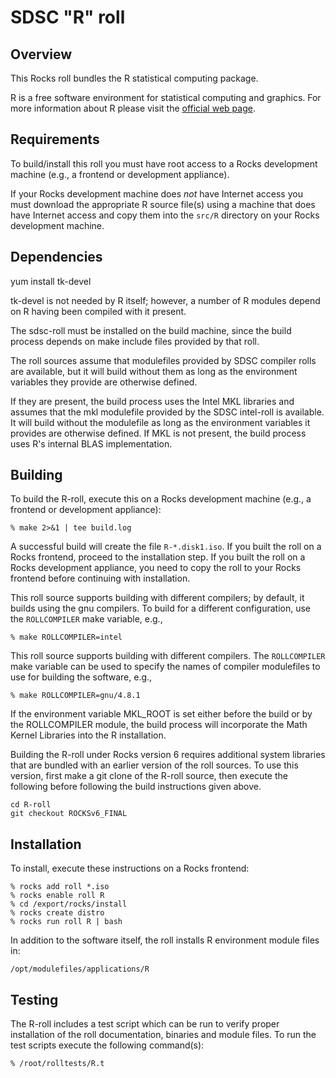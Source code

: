 # SDSC "R" roll

## Overview

This Rocks roll bundles the R statistical computing package.

R is a free software environment for statistical computing and graphics. For
more information about R please visit the <a href="http://www.r-project.org"
target="_blank">official web page</a>.


## Requirements

To build/install this roll you must have root access to a Rocks development
machine (e.g., a frontend or development appliance).

If your Rocks development machine does *not* have Internet access you must
download the appropriate R source file(s) using a machine that does have
Internet access and copy them into the `src/R` directory on your Rocks
development machine.


## Dependencies

yum install tk-devel

tk-devel is not needed by R itself; however, a number of R modules depend on R
having been compiled with it present.

The sdsc-roll must be installed on the build machine, since the build process
depends on make include files provided by that roll.

The roll sources assume that modulefiles provided by SDSC compiler
rolls are available, but it will build without them as long as the environment
variables they provide are otherwise defined.

If they are present, the build process uses the Intel MKL libraries and assumes
that the mkl modulefile provided by the SDSC intel-roll is
available.  It will build without the modulefile as long as the environment
variables it provides are otherwise defined.  If MKL is not present, the build
process uses R's internal BLAS implementation.


## Building

To build the R-roll, execute this on a Rocks development machine
(e.g., a frontend or development appliance):


```shell
% make 2>&1 | tee build.log
```

A successful build will create the file `R-*.disk1.iso`.  If you built the
roll on a Rocks frontend, proceed to the installation step. If you built the
roll on a Rocks development appliance, you need to copy the roll to your Rocks
frontend before continuing with installation.

This roll source supports building with different compilers; by default, it
builds using the gnu compilers.  To build for a different configuration, use
the `ROLLCOMPILER` make variable, e.g.,

```shell
% make ROLLCOMPILER=intel
```

This roll source supports building with different compilers.
The `ROLLCOMPILER` make variable can be used to
specify the names of compiler modulefiles to use for building the
software, e.g.,

```shell
% make ROLLCOMPILER=gnu/4.8.1
```

If the environment variable MKL_ROOT is set either before the build or by the
ROLLCOMPILER module, the build process will incorporate the Math Kernel
Libraries into the R installation.

Building the R-roll under Rocks version 6 requires additional system libraries
that are bundled with an earlier version of the roll sources. To use this
version, first make a git clone of the R-roll source, then execute the
following before following the build instructions given above.

```
cd R-roll
git checkout ROCKSv6_FINAL
```


## Installation

To install, execute these instructions on a Rocks frontend:

```shell
% rocks add roll *.iso
% rocks enable roll R
% cd /export/rocks/install
% rocks create distro
% rocks run roll R | bash
```

In addition to the software itself, the roll installs R environment module files
in:

```shell
/opt/modulefiles/applications/R
```

## Testing

The R-roll includes a test script which can be run to verify proper installation
of the roll documentation, binaries and module files. To run the test scripts
execute the following command(s):

```shell
% /root/rolltests/R.t 
```
